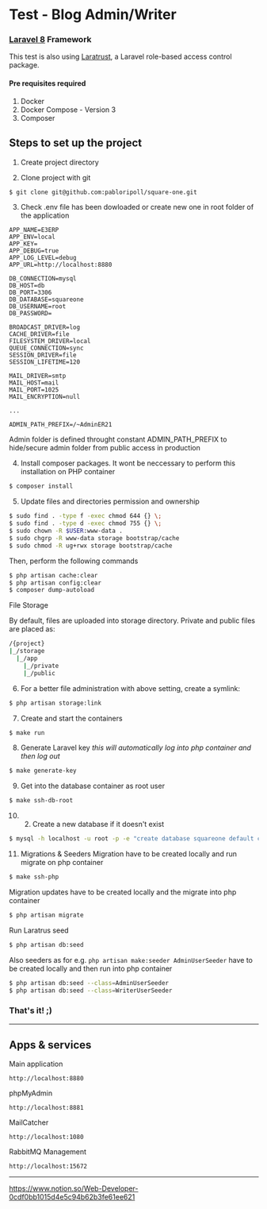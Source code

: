 # Test - Blog Admin/Writer

### [Laravel 8](https://laravel.com/docs/8.x/) Framework
This test is also using [Laratrust](https://laratrust.santigarcor.me/), a Laravel role-based access control package.

#### Pre requisites required
1. Docker
2. Docker Compose - Version 3
3. Composer


## **Steps to set up the project**
1. Create project directory

2. Clone project with git
```bash
$ git clone git@github.com:pabloripoll/square-one.git
```

3. Check .env file has been dowloaded or create new one in root folder of the application
```
APP_NAME=E3ERP
APP_ENV=local
APP_KEY=
APP_DEBUG=true
APP_LOG_LEVEL=debug
APP_URL=http://localhost:8880

DB_CONNECTION=mysql
DB_HOST=db
DB_PORT=3306
DB_DATABASE=squareone
DB_USERNAME=root
DB_PASSWORD=

BROADCAST_DRIVER=log
CACHE_DRIVER=file
FILESYSTEM_DRIVER=local
QUEUE_CONNECTION=sync
SESSION_DRIVER=file
SESSION_LIFETIME=120

MAIL_DRIVER=smtp
MAIL_HOST=mail
MAIL_PORT=1025
MAIL_ENCRYPTION=null

...

ADMIN_PATH_PREFIX=/~AdminER21
```
Admin folder is defined throught constant ADMIN_PATH_PREFIX to hide/secure admin folder from public access in production

4. Install composer packages. It wont be neccessary to perform this installation on PHP container
```bash
$ composer install
```

5. Update files and directories permission and ownership
```bash
$ sudo find . -type f -exec chmod 644 {} \;
$ sudo find . -type d -exec chmod 755 {} \;
$ sudo chown -R $USER:www-data .
$ sudo chgrp -R www-data storage bootstrap/cache
$ sudo chmod -R ug+rwx storage bootstrap/cache
```
Then, perform the following commands
```bash
$ php artisan cache:clear
$ php artisan config:clear
$ composer dump-autoload
```
File Storage

By default, files are uploaded into storage directory. Private and public files are placed as:
```bash
/{project}
|_/storage
  |_/app
    |_/private
    |_/public

```
6. For a better file administration with above setting, create a symlink:
```bash
$ php artisan storage:link
```

7. Create and start the containers
```bash
$ make run
```

8. Generate Laravel key *this will automatically log into php container and then log out*
```bash
$ make generate-key
```

9. Get into the database container as root user
```bash
$ make ssh-db-root
```

10. 2. Create a new database if it doesn't exist
```bash
$ mysql -h localhost -u root -p -e "create database squareone default character set utf8 collate utf8_unicode_ci;"
```

11. Migrations & Seeders
Migration have to be created locally and run migrate on php container
```bash
$ make ssh-php
```
Migration updates have to be created locally and the migrate into php container
```bash
$ php artisan migrate
```
Run Laratrus seed
```bash
$ php artisan db:seed
```
Also seeders as for e.g. `php artisan make:seeder AdminUserSeeder` have to be created locally and then run into php container
```bash
$ php artisan db:seed --class=AdminUserSeeder
$ php artisan db:seed --class=WriterUserSeeder
```

### That's it! ;)

---

## **Apps & services**

Main application
```
http://localhost:8880
```

phpMyAdmin
```
http://localhost:8881
```

MailCatcher
```
http://localhost:1080
```

RabbitMQ Management
```
http://localhost:15672
```

---

https://www.notion.so/Web-Developer-0cdf0bb1015d4e5c94b62b3fe61ee621
